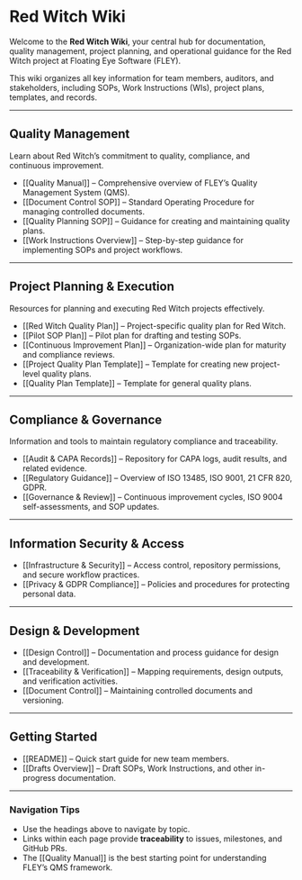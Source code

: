 # **Red Witch Wiki**

Welcome to the **Red Witch Wiki**, your central hub for documentation, quality management, project planning, and operational guidance for the Red Witch project at Floating Eye Software (FLEY).

This wiki organizes all key information for team members, auditors, and stakeholders, including SOPs, Work Instructions (WIs), project plans, templates, and records.

---

## **Quality Management**

Learn about Red Witch’s commitment to quality, compliance, and continuous improvement.

* [[Quality Manual]] – Comprehensive overview of FLEY’s Quality Management System (QMS).
* [[Document Control SOP]] – Standard Operating Procedure for managing controlled documents.
* [[Quality Planning SOP]] – Guidance for creating and maintaining quality plans.
* [[Work Instructions Overview]] – Step-by-step guidance for implementing SOPs and project workflows.

---

## **Project Planning & Execution**

Resources for planning and executing Red Witch projects effectively.

* [[Red Witch Quality Plan]] – Project-specific quality plan for Red Witch.
* [[Pilot SOP Plan]] – Pilot plan for drafting and testing SOPs.
* [[Continuous Improvement Plan]] – Organization-wide plan for maturity and compliance reviews.
* [[Project Quality Plan Template]] – Template for creating new project-level quality plans.
* [[Quality Plan Template]] – Template for general quality plans.

---

## **Compliance & Governance**

Information and tools to maintain regulatory compliance and traceability.

* [[Audit & CAPA Records]] – Repository for CAPA logs, audit results, and related evidence.
* [[Regulatory Guidance]] – Overview of ISO 13485, ISO 9001, 21 CFR 820, GDPR.
* [[Governance & Review]] – Continuous improvement cycles, ISO 9004 self-assessments, and SOP updates.

---

## **Information Security & Access**

* [[Infrastructure & Security]] – Access control, repository permissions, and secure workflow practices.
* [[Privacy & GDPR Compliance]] – Policies and procedures for protecting personal data.

---

## **Design & Development**

* [[Design Control]] – Documentation and process guidance for design and development.
* [[Traceability & Verification]] – Mapping requirements, design outputs, and verification activities.
* [[Document Control]] – Maintaining controlled documents and versioning.

---

## **Getting Started**

* [[README]] – Quick start guide for new team members.
* [[Drafts Overview]] – Draft SOPs, Work Instructions, and other in-progress documentation.

---

### **Navigation Tips**

* Use the headings above to navigate by topic.
* Links within each page provide **traceability** to issues, milestones, and GitHub PRs.
* The [[Quality Manual]] is the best starting point for understanding FLEY’s QMS framework.
